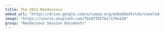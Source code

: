 ```yaml
---
title: The 2012 Rendezvous
embed_url: "https://drive.google.com/a/caepa.org/embeddedfolderview?id=1IEtriZ4wf1CV8GqZvxB5_qW1m-V1mH5i#grid"
image: "https://source.unsplash.com/fDzQTTDI7bs/170x220"
group: "Rendezvous Session Documents"
---
```

